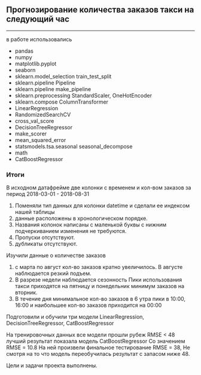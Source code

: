 ## Прогнозирование количества заказов такси на следующий час
______________________________________________________________________________________________________________________________________________________________________________

в работе использовались

* pandas
* numpy 
* matplotlib.pyplot
* seaborn
* sklearn.model_selection train_test_split
* sklearn.pipeline Pipeline
* sklearn.pipeline make_pipeline
* sklearn.preprocessing StandardScaler, OneHotEncoder
* sklearn.compose ColumnTransformer
* LinearRegression
* RandomizedSearchCV
* cross_val_score
* DecisionTreeRegressor
* make_scorer
* mean_squared_error
* statsmodels.tsa.seasonal seasonal_decompose
* math
* CatBoostRegressor

### Итоги

В исходном датафрейме две колонки c временем и кол-вом заказов за период 2018-03-01 - 2018-08-31
1. Поменяли тип данных для колонки datetime и сделали ее индексом нашей таблицы
2. данные расположены в хронологическом порядке.
3. Названия колонок написаны с маленькой буквы с нижним подчеркиванием изменения не требуются.
4. Пропуски отсутствуют.
5. дубликаты отсутствуют.

Изучили данные о количестве заказов
1. с марта по август кол-во заказов кратно увеличилось. В августе наблюдается резкий подъем.
2. В разрезе недели наблюдается сезонность Пики использования такси приходятся на пятницу и понедельник минимум заказов на вторник.
3. В течение дня минимальное кол-во заказов в 6 утра пики в 10:00, 16:00 и наибольшее кол-во заказов приходится на 00:00

Подготовили и обучили три модели LinearRegression, DecisionTreeRegressor, CatBoostRegressor

На тренировочных данных все модели прошли рубеж RMSE < 48 лучший результат показала модель CatBoostRegressor Со значением RMSE = 10.8
На ней произвели финальное тестирование RMSE = 38, Не смотря на то что модель переобучилась результат с запасом ниже 48.

Цели и задачи проекта выполнены.
